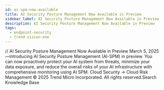 ```yaml
---
id: ai-spm-now-available
title: AI Security Posture Management Now Available in Preview
sidebar_label: AI Security Posture Management Now Available in Preview
description: AI Security Posture Management Now Available in Preview
tags:
  - endpoint-security
  - trend-vision-one
---
```


/*<![CDATA[*/ $('#title').html($('meta[name=map-description]').attr('content')); /*]]>*/ AI Security Posture Management Now Available in Preview March 5, 2025—Introducing AI Security Posture Management (AI-SPM) in preview. You can now proactively protect your AI system from threats, minimize your data exposure, and reduce the overall risks of your AI infrastructure with comprehensive monitoring using AI SPM. Cloud Security → Cloud Risk Management © 2025 Trend Micro Incorporated. All rights reserved.Search Knowledge Base